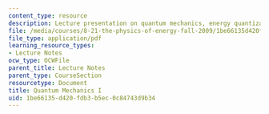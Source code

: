 ```yaml
---
content_type: resource
description: Lecture presentation on quantum mechanics, energy quantization, and wavefunctions.
file: /media/courses/8-21-the-physics-of-energy-fall-2009/1be66135d420fdb3b5ec0c84743d9b34_MIT8_21s09_lec06.pdf
file_type: application/pdf
learning_resource_types:
- Lecture Notes
ocw_type: OCWFile
parent_title: Lecture Notes
parent_type: CourseSection
resourcetype: Document
title: Quantum Mechanics I
uid: 1be66135-d420-fdb3-b5ec-0c84743d9b34
---
```

